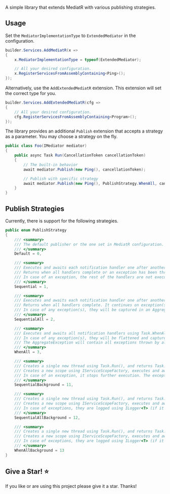 A simple library that extends MediatR with various publishing strategies.

## Usage

Set the `MediatorImplementationType` to `ExtendedMediator` in the configuration.

```csharp
builder.Services.AddMediatR(x =>
{
    x.MediatorImplementationType = typeof(ExtendedMediator);

    // All your desired configuration.
    x.RegisterServicesFromAssemblyContaining<Ping>();
});
```

Alternatively, use the `AddExtendedMediatR` extension. This extension will set the correct type for you.
```csharp
builder.Services.AddExtendedMediatR(cfg =>
{
    // All your desired configuration.
    cfg.RegisterServicesFromAssemblyContaining<Program>();
});
```

The library provides an additional `Publish` extension that accepts a strategy as a parameter. You may choose a strategy on the fly.

```csharp
public class Foo(IMediator mediator)
{
    public async Task Run(CancellationToken cancellationToken)
    {
        // The built-in behavior
        await mediator.Publish(new Ping(), cancellationToken);

        // Publish with specific strategy
        await mediator.Publish(new Ping(), PublishStrategy.WhenAll, cancellationToken);
    }
}
```

## Publish Strategies

Currently, there is support for the following strategies.

```csharp
public enum PublishStrategy
{
    /// <summary>
    /// The default publisher or the one set in MediatR configuration.
    /// </summary>
    Default = 0,

    /// <summary>
    /// Executes and awaits each notification handler one after another.
    /// Returns when all handlers complete or an exception has been thrown.
    /// In case of an exception, the rest of the handlers are not executed.
    /// </summary>
    Sequential = 1,

    /// <summary>
    /// Executes and awaits each notification handler one after another.
    /// Returns when all handlers complete. It continues on exception(s).
    /// In case of any exception(s), they will be captured in an AggregateException.
    /// </summary>
    SequentialAll = 2,

    /// <summary>
    /// Executes and awaits all notification handlers using Task.WhenAll. It does not create a separate thread explicitly.
    /// In case of any exception(s), they will be flattened and captured in an AggregateException.
    /// The AggregateException will contain all exceptions thrown by all handlers, including OperationCanceled exceptions.
    /// </summary>
    WhenAll = 3,

    /// <summary>
    /// Creates a single new thread using Task.Run(), and returns Task.Completed immediately.
    /// Creates a new scope using IServiceScopeFactory, executes and awaits all handlers sequentially.
    /// In case of an exception, it stops further execution. The exception is logged using ILogger<T> (if it's registered in DI).
    /// </summary>
    SequentialBackground = 11,

    /// <summary>
    /// Creates a single new thread using Task.Run(), and returns Task.Completed immediately.
    /// Creates a new scope using IServiceScopeFactory, executes and awaits all handlers sequentially.
    /// In case of exceptions, they are logged using ILogger<T> (if it's registered in DI).
    /// </summary>
    SequentialAllBackground = 12,

    /// <summary>
    /// Creates a single new thread using Task.Run(), and returns Task.Completed immediately.
    /// Creates a new scope using IServiceScopeFactory, executes and awaits all handlers using Task.WhenAll.
    /// In case of exceptions, they are logged using ILogger<T> (if it's registered in DI).
    /// </summary>
    WhenAllBackground = 13
}
```

## Give a Star! :star:
If you like or are using this project please give it a star. Thanks!
